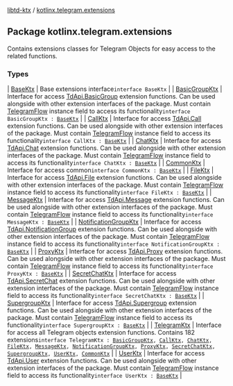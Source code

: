 [libtd-ktx](../index.md) / [kotlinx.telegram.extensions](./index.md)

## Package kotlinx.telegram.extensions

Contains extensions classes for Telegram Objects for easy access to the related functions.

### Types

| [BaseKtx](-base-ktx/index.md) | Base extensions interface`interface BaseKtx` |
| [BasicGroupKtx](-basic-group-ktx/index.md) | Interface for access [TdApi.BasicGroup](https://tdlibx.github.io/td/docs/org/drinkless/td/libcore/telegram/TdApi.BasicGroup.html) extension functions. Can be used alongside with other extension interfaces of the package. Must contain [TelegramFlow](../kotlinx.telegram.core/-telegram-flow/index.md) instance field to access its functionality`interface BasicGroupKtx : `[`BaseKtx`](-base-ktx/index.md) |
| [CallKtx](-call-ktx/index.md) | Interface for access [TdApi.Call](https://tdlibx.github.io/td/docs/org/drinkless/td/libcore/telegram/TdApi.Call.html) extension functions. Can be used alongside with other extension interfaces of the package. Must contain [TelegramFlow](../kotlinx.telegram.core/-telegram-flow/index.md) instance field to access its functionality`interface CallKtx : `[`BaseKtx`](-base-ktx/index.md) |
| [ChatKtx](-chat-ktx/index.md) | Interface for access [TdApi.Chat](https://tdlibx.github.io/td/docs/org/drinkless/td/libcore/telegram/TdApi.Chat.html) extension functions. Can be used alongside with other extension interfaces of the package. Must contain [TelegramFlow](../kotlinx.telegram.core/-telegram-flow/index.md) instance field to access its functionality`interface ChatKtx : `[`BaseKtx`](-base-ktx/index.md) |
| [CommonKtx](-common-ktx/index.md) | Interface for access common`interface CommonKtx : `[`BaseKtx`](-base-ktx/index.md) |
| [FileKtx](-file-ktx/index.md) | Interface for access [TdApi.File](https://tdlibx.github.io/td/docs/org/drinkless/td/libcore/telegram/TdApi.File.html) extension functions. Can be used alongside with other extension interfaces of the package. Must contain [TelegramFlow](../kotlinx.telegram.core/-telegram-flow/index.md) instance field to access its functionality`interface FileKtx : `[`BaseKtx`](-base-ktx/index.md) |
| [MessageKtx](-message-ktx/index.md) | Interface for access [TdApi.Message](https://tdlibx.github.io/td/docs/org/drinkless/td/libcore/telegram/TdApi.Message.html) extension functions. Can be used alongside with other extension interfaces of the package. Must contain [TelegramFlow](../kotlinx.telegram.core/-telegram-flow/index.md) instance field to access its functionality`interface MessageKtx : `[`BaseKtx`](-base-ktx/index.md) |
| [NotificationGroupKtx](-notification-group-ktx/index.md) | Interface for access [TdApi.NotificationGroup](https://tdlibx.github.io/td/docs/org/drinkless/td/libcore/telegram/TdApi.NotificationGroup.html) extension functions. Can be used alongside with other extension interfaces of the package. Must contain [TelegramFlow](../kotlinx.telegram.core/-telegram-flow/index.md) instance field to access its functionality`interface NotificationGroupKtx : `[`BaseKtx`](-base-ktx/index.md) |
| [ProxyKtx](-proxy-ktx/index.md) | Interface for access [TdApi.Proxy](https://tdlibx.github.io/td/docs/org/drinkless/td/libcore/telegram/TdApi.Proxy.html) extension functions. Can be used alongside with other extension interfaces of the package. Must contain [TelegramFlow](../kotlinx.telegram.core/-telegram-flow/index.md) instance field to access its functionality`interface ProxyKtx : `[`BaseKtx`](-base-ktx/index.md) |
| [SecretChatKtx](-secret-chat-ktx/index.md) | Interface for access [TdApi.SecretChat](https://tdlibx.github.io/td/docs/org/drinkless/td/libcore/telegram/TdApi.SecretChat.html) extension functions. Can be used alongside with other extension interfaces of the package. Must contain [TelegramFlow](../kotlinx.telegram.core/-telegram-flow/index.md) instance field to access its functionality`interface SecretChatKtx : `[`BaseKtx`](-base-ktx/index.md) |
| [SupergroupKtx](-supergroup-ktx/index.md) | Interface for access [TdApi.Supergroup](https://tdlibx.github.io/td/docs/org/drinkless/td/libcore/telegram/TdApi.Supergroup.html) extension functions. Can be used alongside with other extension interfaces of the package. Must contain [TelegramFlow](../kotlinx.telegram.core/-telegram-flow/index.md) instance field to access its functionality`interface SupergroupKtx : `[`BaseKtx`](-base-ktx/index.md) |
| [TelegramKtx](-telegram-ktx/index.md) | Interface for access all Telegram objects extension functions. Contains 182 extensions`interface TelegramKtx : `[`BasicGroupKtx`](-basic-group-ktx/index.md)`, `[`CallKtx`](-call-ktx/index.md)`, `[`ChatKtx`](-chat-ktx/index.md)`, `[`FileKtx`](-file-ktx/index.md)`, `[`MessageKtx`](-message-ktx/index.md)`, `[`NotificationGroupKtx`](-notification-group-ktx/index.md)`, `[`ProxyKtx`](-proxy-ktx/index.md)`, `[`SecretChatKtx`](-secret-chat-ktx/index.md)`, `[`SupergroupKtx`](-supergroup-ktx/index.md)`, `[`UserKtx`](-user-ktx/index.md)`, `[`CommonKtx`](-common-ktx/index.md) |
| [UserKtx](-user-ktx/index.md) | Interface for access [TdApi.User](https://tdlibx.github.io/td/docs/org/drinkless/td/libcore/telegram/TdApi.User.html) extension functions. Can be used alongside with other extension interfaces of the package. Must contain [TelegramFlow](../kotlinx.telegram.core/-telegram-flow/index.md) instance field to access its functionality`interface UserKtx : `[`BaseKtx`](-base-ktx/index.md) |

